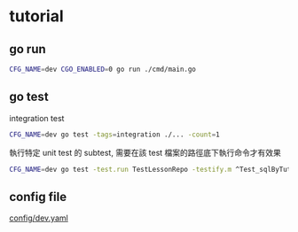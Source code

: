 # tutorial

## go run

```bash
CFG_NAME=dev CGO_ENABLED=0 go run ./cmd/main.go
```

## go test

integration test

```bash
CFG_NAME=dev go test -tags=integration ./... -count=1
```

執行特定 unit test 的 subtest, 需要在該 test 檔案的路徑底下執行命令才有效果

```bash
CFG_NAME=dev go test -test.run TestLessonRepo -testify.m ^Test_sqlByTutorIDGroup$
```

## config file

[config/dev.yaml](./config/dev.yaml)

